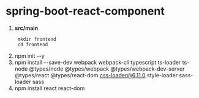# spring-boot-react-component

1) **src/main**
   ```
    mkdir frontend
    cd frontend
   ```
2) npm init --y
3) npm install --save-dev webpack webpack-cli typescript ts-loader ts-node @types/node @types/webpack @types/webpack-dev-server @types/react @types/react-dom css-loader@6.11.0 style-loader sass-loader sass
4) npm install react react-dom
